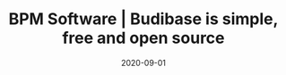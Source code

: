 ---
title: "BPM Software | Budibase is simple, free and open source"
description: "Budibase is the new and better custom software development platform. Build custom software in minutes, with no code, and for free. Check it out."
type: automate
layout: single
date: 2020-09-01
---